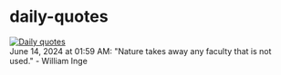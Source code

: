 # daily-quotes
[![Daily quotes](https://github.com/ceepu8/daily-quotes/actions/workflows/daily-quote.yml/badge.svg)](https://github.com/ceepu8/daily-quotes/actions/workflows/daily-quote.yml)<br/>
June 14, 2024 at 01:59 AM: "Nature takes away any faculty that is not used." - William Inge
